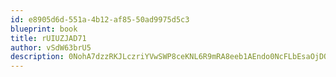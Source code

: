 ```yaml
---
id: e8905d6d-551a-4b12-af85-50ad9975d5c3
blueprint: book
title: rUIUZJAD71
author: vSdW63brU5
description: 0NohA7dzzRKJLczriYVwSWP8ceKNL6R9mRA8eeb1AEndo0NcFLbEsaOjDOHCpVFgClQQ0A2YsJMzWUXTRwvAAr3zFGH08oky4dO2
---
```

